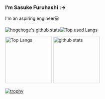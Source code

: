 ### I’m Sasuke Furuhashi :->

I'm an aspiring engineer💻

<!--
**saske220/saske220** is a ✨ _special_ ✨ repository because its `README.md` (this file) appears on your GitHub profile.

Here are some ideas to get you started:

- 🔭 I’m currently working on ...
- 🌱 I’m currently learning ...
- 👯 I’m looking to collaborate on ...
- 🤔 I’m looking for help with ...
- 💬 Ask me about ...
- 📫 How to reach me: ...
- 😄 Pronouns: ...
- ⚡ Fun fact: ...
-->

[![hogehoge's github stats](https://github-readme-stats.vercel.app/api?username=saske220&hide=contribs&count_private=true&show_icons=true&theme=tokyonight)](https://github.com/saske220/)[![Top used Langs](https://github-readme-stats.vercel.app/api/top-langs/?username=saske220&layout=compact&theme=tokyonight)](https://github.com/saske220/)

<p align="left"> 
  <img alt="Top Langs" height="150px" src="https://github-readme-stats.vercel.app/api/top-langs/?username={saske220}&layout=compact&count_private=true&show_icons=true&theme=onedark" />
  <img alt="github stats" height="150px" src="https://github-readme-stats.vercel.app/api?username={saske220}&count_private=true&show_icons=true&show_icons=true&theme=onedark" />
</p>

[![trophy](https://github-profile-trophy.vercel.app/?username={saske220}&theme=onedark&column=7
)](https://github.com/ryo-ma/github-profile-trophy)





